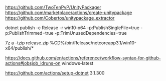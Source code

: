 https://github.com/TwoTenPvP/UnityPackager
https://github.com/marketplace/actions/create-unitypackage
https://github.com/Cobertos/unitypackage_extractor

dotnet publish -c Release -r win10-x64 -p:PublishSingleFile=true -p:PublishTrimmed=true -p:TrimUnusedDependencies=true

7z a -tzip release.zip %CD%/bin/Release/netcoreapp3.1/win10-x64/publish/*

https://docs.github.com/en/actions/reference/workflow-syntax-for-github-actions#jobsjob_idruns-on
windows-latest


https://github.com/actions/setup-dotnet
3.1.300